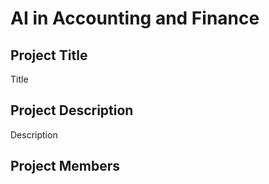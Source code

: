 # AI in Accounting and Finance

## Project Title
Title

## Project Description
Description

## Project Members


